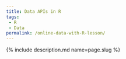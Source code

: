 ```yaml
---
title: Data APIs in R
tags:
 - R
 - Data
permalink: /online-data-with-R-lesson/
---
```

{% include description.md name=page.slug %}
